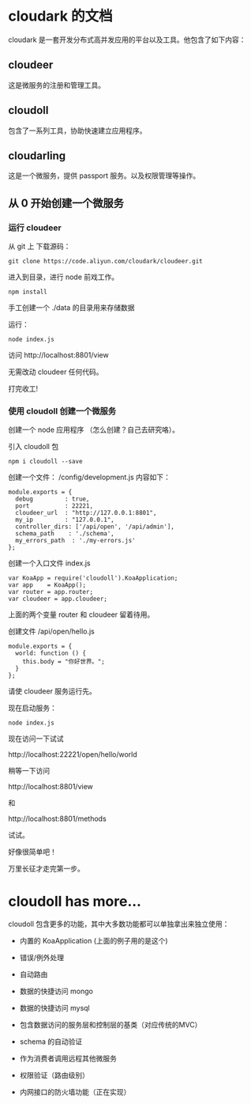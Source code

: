 # cloudark 的文档

cloudark 是一套开发分布式高并发应用的平台以及工具。他包含了如下内容：

## cloudeer

这是微服务的注册和管理工具。

## cloudoll

包含了一系列工具，协助快速建立应用程序。

## cloudarling

这是一个微服务，提供 passport 服务。以及权限管理等操作。


## 从 0 开始创建一个微服务

### 运行 cloudeer

从 git 上 下载源码：

```
git clone https://code.aliyun.com/cloudark/cloudeer.git
```

进入到目录，进行 node 前戏工作。

```
npm install
```

手工创建一个 ./data 的目录用来存储数据

运行：

```
node index.js
```

访问 http://localhost:8801/view

无需改动 cloudeer 任何代码。

打完收工!

### 使用 cloudoll 创建一个微服务

创建一个 node 应用程序 （怎么创建？自己去研究咯）。

引入 cloudoll 包

```
npm i cloudoll --save
```

创建一个文件： /config/development.js 内容如下：

```
module.exports = {
  debug         : true,
  port          : 22221,
  cloudeer_url  : "http://127.0.0.1:8801",
  my_ip         : "127.0.0.1",
  controller_dirs: ['/api/open', '/api/admin'],
  schema_path    : './schema',
  my_errors_path  : './my-errors.js'
};
```

创建一个入口文件 index.js

```
var KoaApp = require('cloudoll').KoaApplication;
var app    = KoaApp();
var router = app.router;
var cloudeer = app.cloudeer;
```

上面的两个变量  router 和 cloudeer 留着待用。

创建文件 /api/open/hello.js

```
module.exports = {
  world: function () {
    this.body = "你好世界。";
  }
};

```

请使 cloudeer 服务运行先。

现在启动服务：

```
node index.js
```


现在访问一下试试

http://localhost:22221/open/hello/world

稍等一下访问

http://localhost:8801/view

和

http://localhost:8801/methods

试试。

好像很简单吧！

万里长征才走完第一步。

# cloudoll has more...

cloudoll 包含更多的功能，其中大多数功能都可以单独拿出来独立使用：

* 内置的 KoaApplication (上面的例子用的是这个)

* 错误/例外处理

* 自动路由

* 数据的快捷访问 mongo

* 数据的快捷访问 mysql

* 包含数据访问的服务层和控制层的基类（对应传统的MVC）

* schema 的自动验证

* 作为消费者调用远程其他微服务

* 权限验证（路由级别）

* 内网接口的防火墙功能（正在实现）














